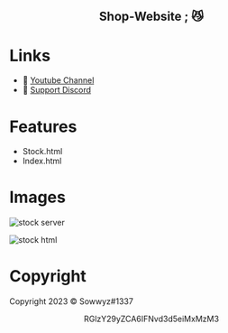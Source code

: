 <h2 align="center">
                          Shop-Website <strong>;</strong> 😼
<br>


# Links
- 🔗 [Youtube Channel](https://www.youtube.com/channel/UC9_kma0SOd-oSe24gqpqqCA)
- 🔗 [Support Discord](https://discord.com/users/394251966571872256)


# Features

+ Stock.html 
+ Index.html 


# Images 

![stock server](https://user-images.githubusercontent.com/88189918/233963951-b5b6346c-65a7-4e60-95cf-8a9984d0e7b1.png)

![stock html](https://user-images.githubusercontent.com/88189918/233963956-2d14fc9a-5615-4d43-b96d-0584bd87412e.png)



# Copyright 
Copyright 2023 © Sowwyz#1337

</h2>
<p align="center">
   RGlzY29yZCA6IFNvd3d5eiMxMzM3
<br>
